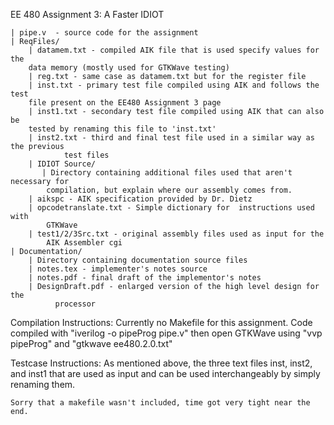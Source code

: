 
EE 480 Assignment 3: A Faster IDIOT

    | pipe.v  - source code for the assignment
    | ReqFiles/
        | datamem.txt - compiled AIK file that is used specify values for the 
	  	data memory (mostly used for GTKWave testing)
        | reg.txt - same case as datamem.txt but for the register file
        | inst.txt - primary test file compiled using AIK and follows the test 
	  	file present on the EE480 Assignment 3 page
        | inst1.txt - secondary test file compiled using AIK that can also be 
	  	tested by renaming this file to 'inst.txt' 	
        | inst2.txt - third and final test file used in a similar way as the previous
        		test files
        | IDIOT Source/ 
           | Directory containing additional files used that aren't necessary for 
           	compilation, but explain where our assembly comes from.
		| aikspc - AIK specification provided by Dr. Dietz
		| opcodetranslate.txt - Simple dictionary for  instructions used with
			GTKWave
		| test1/2/3Src.txt - original assembly files used as input for the 
			AIK Assembler cgi
    | Documentation/
        | Directory containing documentation source files
        | notes.tex - implementer's notes source
        | notes.pdf - final draft of the implementor's notes
        | DesignDraft.pdf - enlarged version of the high level design for the
        	  processor


Compilation Instructions:
	Currently no Makefile for this assignment. Code compiled with 
	"iverilog -o pipeProg pipe.v" then open GTKWave using "vvp pipeProg" and 
	"gtkwave ee480.2.0.txt"
	
Testcase Instructions:
	As mentioned above, the three text files inst, inst2, and inst1 that are used as 
	input and can be used interchangeably by simply renaming them. 
	
	Sorry that a makefile wasn't included, time got very tight near the end. 
	
